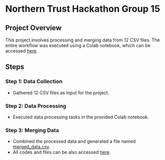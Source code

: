 # Northern Trust Hackathon Group 15

## Project Overview
This project involves processing and merging data from 12 CSV files. The entire workflow was executed using a Colab notebook, which can be accessed [here](https://colab.research.google.com/drive/17sNTkxAC1v3xjtJmaXvoKCFpTg6jL_3K#scrollTo=mYNIvyGEMKtD).

## Steps

### Step 1: Data Collection
- Gathered 12 CSV files as input for the project.

### Step 2: Data Processing
- Executed data processing tasks in the provided Colab notebook.

### Step 3: Merging Data
- Combined the processed data and generated a file named [merged_data.csv]([link-to-merged-data](https://github.com/manish0222/PICT-GROUP15-FX-Currency/blob/manish/merged_data.csv)).
- All codes and files can be also accessed [here](https://github.com/manish0222/PICT-GROUP15-FX-Currency/tree/manish).
